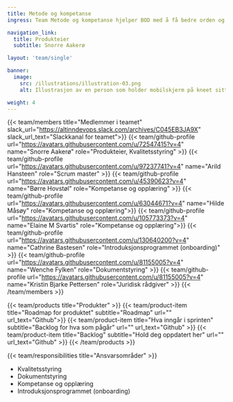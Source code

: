 ```yaml
---
title: Metode og kompetanse
ingress: Team Metode og kompetanse hjelper BOD med å få bedre orden og struktur. Teamet fasiliterer og koordinerer oppgaver for hele avdelingen.

navigation_link:
  title: Produkteier
  subtitle: Snorre Aakerø

layout: 'team/single'

banner:
  image:
    src: /illustrations/illustration-03.png
    alt: Illustrasjon av en person som holder mobilskjerm på kneet sitt

weight: 4
---
```


{{< team/members title="Medlemmer i teamet" slack_url="https://altinndevops.slack.com/archives/C045EB3JA9X" slack_url_text="Slackkanal for teamet">}}
{{< team/github-profile url="https://avatars.githubusercontent.com/u/72547415?v=4" name="Snorre Aakerø" role="Produkteier, Kvalitetsstyring" >}}
{{< team/github-profile url="https://avatars.githubusercontent.com/u/97237741?v=4" name="Arild Hansteen" role="Scrum master" >}}
{{< team/github-profile url="https://avatars.githubusercontent.com/u/45390623?v=4" name="Børre Hovstøl" role="Kompetanse og opplæring" >}}
{{< team/github-profile url="https://avatars.githubusercontent.com/u/63044671?v=4" name="Hilde Måsøy" role="Kompetanse og opplæring">}}
{{< team/github-profile url="https://avatars.githubusercontent.com/u/105773373?v=4" name="Elaine M Svartis" role="Kompetanse og opplæring">}}
{{< team/github-profile url="https://avatars.githubusercontent.com/u/130640200?v=4" name="Cathrine Bastesen" role="Introduksjonsprogrammet (onboarding)" >}}
{{< team/github-profile url="https://avatars.githubusercontent.com/u/81155005?v=4" name="Wenche Fylken" role="Dokumentstyring" >}}
{{< team/github-profile url="https://avatars.githubusercontent.com/u/81155005?v=4" name="Kristin Bjarke Pettersen" role="Juridisk rådgiver" >}}
{{< /team/members >}}

{{< team/products title="Produkter" >}}
{{< team/product-item title="Roadmap for produktet" subtitle="Roadmap" url="" url_text="Github">}}
{{< team/product-item title="Hva inngår i sprinten" subtitle="Backlog for hva som pågår" url="" url_text="Github" >}}
{{< team/product-item title="Backlog" subtitle="Hold deg oppdatert her" url="" url_text="Github" >}}
{{< /team/products >}}

{{< team/responsibilities title="Ansvarsområder" >}}

-	Kvalitetsstyring
-	Dokumentstyring
-	Kompetanse og opplæring
-	Introduksjonsprogrammet (onboarding)


